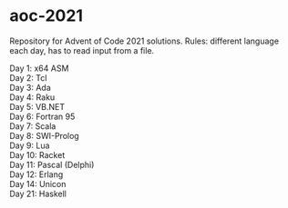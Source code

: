 # aoc-2021
Repository for Advent of Code 2021 solutions. Rules: different language each day, has to read input from a file.

Day 1: x64 ASM  
Day 2: Tcl  
Day 3: Ada  
Day 4: Raku  
Day 5: VB.NET  
Day 6: Fortran 95  
Day 7: Scala  
Day 8: SWI-Prolog  
Day 9: Lua  
Day 10: Racket  
Day 11: Pascal (Delphi)  
Day 12: Erlang  
Day 14: Unicon  
Day 21: Haskell  
